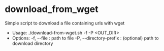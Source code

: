 # download_from_wget
Simple script to download a file containing urls with wget

- Usage: ./download-from-wget.sh -f <FILE> -P <OUT_DIR>
- Options:
  -f, --file : path to file
  -P, --directory-prefix : (optional) path to download directory
